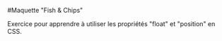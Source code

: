 #Maquette "Fish & Chips" 



Exercice pour apprendre à utiliser les propriétés "float" et "position" en CSS.
